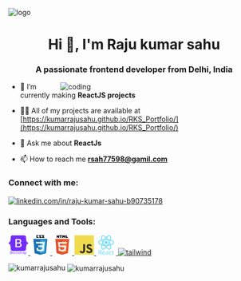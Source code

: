 <!--## Hi there 👋-->

<!--
**kumarrajusahu/kumarrajusahu** is a ✨ _special_ ✨ repository because its `README.md` (this file) appears on your GitHub profile.

Here are some ideas to get you started:

- 🔭 I’m currently working on ...
- 🌱 I’m currently learning ...
- 👯 I’m looking to collaborate on ...
- 🤔 I’m looking for help with ...
- 💬 Ask me about ...
- 📫 How to reach me: ...
- 😄 Pronouns: ...
- ⚡ Fun fact: ...
-->
![logo]()

 <h1 align="center">Hi 👋, I'm Raju kumar sahu</h1>
<h3 align="center">A passionate frontend developer from Delhi, India</h3>
<img align="right" width="400" src="https://media1.giphy.com/media/bGgsc5mWoryfgKBx1u/giphy.gif" alt="coding">

- 🌱 I’m currently making **ReactJS projects**

- 👨‍💻 All of my projects are available at [https://kumarrajusahu.github.io/RKS_Portfolio/](https://kumarrajusahu.github.io/RKS_Portfolio/)

- 💬 Ask me about **ReactJs**

- 📫 How to reach me **rsah77598@gamil.com**

<h3 align="left">Connect with me:</h3>
<p align="left">
<a href="https://linkedin.com/in/linkedin.com/in/raju-kumar-sahu-b90735178" target="blank"><img align="center" src="https://raw.githubusercontent.com/rahuldkjain/github-profile-readme-generator/master/src/images/icons/Social/linked-in-alt.svg" alt="linkedin.com/in/raju-kumar-sahu-b90735178" height="30" width="40" /></a>
</p>

<h3 align="left">Languages and Tools:</h3>
<p align="left"> <a href="https://getbootstrap.com" target="_blank" rel="noreferrer"> <img src="https://raw.githubusercontent.com/devicons/devicon/master/icons/bootstrap/bootstrap-plain-wordmark.svg" alt="bootstrap" width="40" height="40"/> </a> <a href="https://www.w3schools.com/css/" target="_blank" rel="noreferrer"> <img src="https://raw.githubusercontent.com/devicons/devicon/master/icons/css3/css3-original-wordmark.svg" alt="css3" width="40" height="40"/> </a> <a href="https://www.w3.org/html/" target="_blank" rel="noreferrer"> <img src="https://raw.githubusercontent.com/devicons/devicon/master/icons/html5/html5-original-wordmark.svg" alt="html5" width="40" height="40"/> </a> <a href="https://developer.mozilla.org/en-US/docs/Web/JavaScript" target="_blank" rel="noreferrer"> <img src="https://raw.githubusercontent.com/devicons/devicon/master/icons/javascript/javascript-original.svg" alt="javascript" width="40" height="40"/> </a> <a href="https://reactjs.org/" target="_blank" rel="noreferrer"> <img src="https://raw.githubusercontent.com/devicons/devicon/master/icons/react/react-original-wordmark.svg" alt="react" width="40" height="40"/> </a> <a href="https://tailwindcss.com/" target="_blank" rel="noreferrer"> <img src="https://www.vectorlogo.zone/logos/tailwindcss/tailwindcss-icon.svg" alt="tailwind" width="40" height="40"/> </a> </p>

<p><img align="left" src="https://github-readme-stats.vercel.app/api/top-langs?username=kumarrajusahu&show_icons=true&locale=en&layout=compact" alt="kumarrajusahu" /></p>

<p>&nbsp;<img align="center" src="https://github-readme-stats.vercel.app/api?username=kumarrajusahu&show_icons=true&locale=en" alt="kumarrajusahu" /></p>

